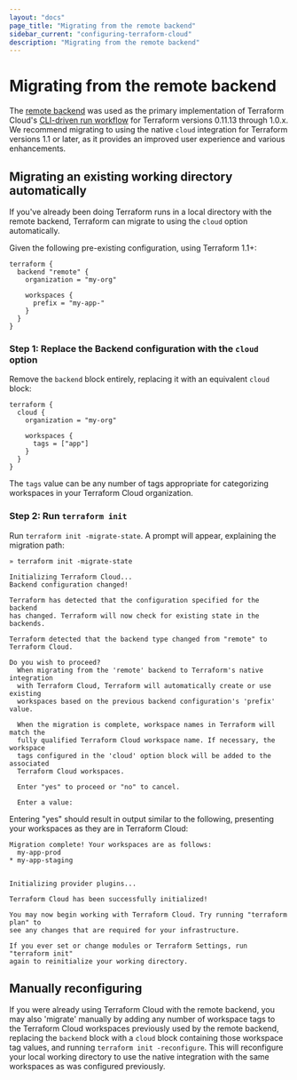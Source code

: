 ```yaml
---
layout: "docs"
page_title: "Migrating from the remote backend"
sidebar_current: "configuring-terraform-cloud"
description: "Migrating from the remote backend"
---
```


# Migrating from the remote backend

The [remote backend]((/docs/language/settings/backends/remote.html)) was used as the primary
implementation of Terraform Cloud's [CLI-driven run workflow](/docs/cloud/run/cli.html) for
Terraform versions 0.11.13 through 1.0.x. We recommend migrating to using the native `cloud`
integration for Terraform versions 1.1 or later, as it provides an improved user experience and
various enhancements.

## Migrating an existing working directory automatically

If you've already been doing Terraform runs in a local directory with the remote backend, Terraform
can migrate to using the `cloud` option automatically.

Given the following pre-existing configuration, using Terraform 1.1+:

```
terraform {
  backend "remote" {
    organization = "my-org"

    workspaces {
      prefix = "my-app-"
    }
  }
}
```

### Step 1: Replace the Backend configuration with the `cloud` option

Remove the `backend` block entirely, replacing it with an equivalent `cloud` block:

```
terraform {
  cloud {
    organization = "my-org"

    workspaces {
      tags = ["app"]
    }
  }
}
```

The `tags` value can be any number of tags appropriate for categorizing workspaces in your Terraform
Cloud organization.

### Step 2: Run `terraform init`

Run `terraform init -migrate-state`. A prompt will appear, explaining the migration path:

```
» terraform init -migrate-state

Initializing Terraform Cloud...
Backend configuration changed!

Terraform has detected that the configuration specified for the backend
has changed. Terraform will now check for existing state in the backends.

Terraform detected that the backend type changed from "remote" to Terraform Cloud.

Do you wish to proceed?
  When migrating from the 'remote' backend to Terraform's native integration
  with Terraform Cloud, Terraform will automatically create or use existing
  workspaces based on the previous backend configuration's 'prefix' value.

  When the migration is complete, workspace names in Terraform will match the
  fully qualified Terraform Cloud workspace name. If necessary, the workspace
  tags configured in the 'cloud' option block will be added to the associated
  Terraform Cloud workspaces.

  Enter "yes" to proceed or "no" to cancel.

  Enter a value:
```

Entering "yes" should result in output similar to the following, presenting your workspaces as they
are in Terraform Cloud:

```
Migration complete! Your workspaces are as follows:
  my-app-prod
* my-app-staging


Initializing provider plugins...

Terraform Cloud has been successfully initialized!

You may now begin working with Terraform Cloud. Try running "terraform plan" to
see any changes that are required for your infrastructure.

If you ever set or change modules or Terraform Settings, run "terraform init"
again to reinitialize your working directory.
```

## Manually reconfiguring

If you were already using Terraform Cloud with the remote backend, you may also 'migrate' manually
by adding any number of workspace tags to the Terraform Cloud workspaces previously used by the
remote backend, replacing the `backend` block with a `cloud` block containing those workspace tag
values, and running `terraform init -reconfigure`. This will reconfigure your local working
directory to use the native integration with the same workspaces as was configured previously.
